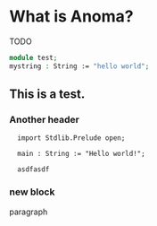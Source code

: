 # What is Anoma?

TODO

```agda
module test;
mystring : String := "hello world";
```

## This is a test.

### Another header

```juvix
  import Stdlib.Prelude open;
  
  main : String := "Hello world!";
  
  asdfasdf
```

### new block

paragraph
